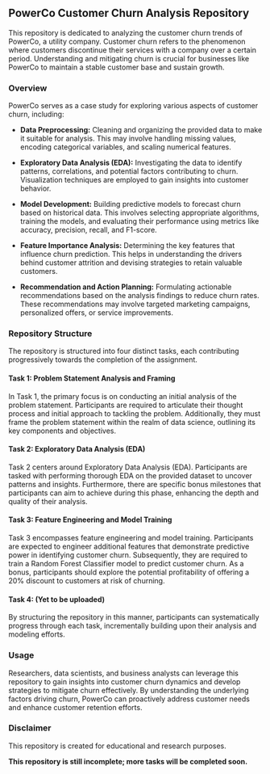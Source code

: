 ## PowerCo Customer Churn Analysis Repository

This repository is dedicated to analyzing the customer churn trends of PowerCo, a utility company. Customer churn refers to the phenomenon where customers discontinue their services with a company over a certain period. Understanding and mitigating churn is crucial for businesses like PowerCo to maintain a stable customer base and sustain growth.

### Overview
PowerCo serves as a case study for exploring various aspects of customer churn, including:

- **Data Preprocessing:** Cleaning and organizing the provided data to make it suitable for analysis. This may involve handling missing values, encoding categorical variables, and scaling numerical features.
  
- **Exploratory Data Analysis (EDA):** Investigating the data to identify patterns, correlations, and potential factors contributing to churn. Visualization techniques are employed to gain insights into customer behavior.
  
- **Model Development:** Building predictive models to forecast churn based on historical data. This involves selecting appropriate algorithms, training the models, and evaluating their performance using metrics like accuracy, precision, recall, and F1-score.
  
- **Feature Importance Analysis:** Determining the key features that influence churn prediction. This helps in understanding the drivers behind customer attrition and devising strategies to retain valuable customers.
  
- **Recommendation and Action Planning:** Formulating actionable recommendations based on the analysis findings to reduce churn rates. These recommendations may involve targeted marketing campaigns, personalized offers, or service improvements.

### Repository Structure

The repository is structured into four distinct tasks, each contributing progressively towards the completion of the assignment.

#### Task 1: Problem Statement Analysis and Framing

In Task 1, the primary focus is on conducting an initial analysis of the problem statement. Participants are required to articulate their thought process and initial approach to tackling the problem. Additionally, they must frame the problem statement within the realm of data science, outlining its key components and objectives.

#### Task 2: Exploratory Data Analysis (EDA)

Task 2 centers around Exploratory Data Analysis (EDA). Participants are tasked with performing thorough EDA on the provided dataset to uncover patterns and insights. Furthermore, there are specific bonus milestones that participants can aim to achieve during this phase, enhancing the depth and quality of their analysis.

#### Task 3: Feature Engineering and Model Training

Task 3 encompasses feature engineering and model training. Participants are expected to engineer additional features that demonstrate predictive power in identifying customer churn. Subsequently, they are required to train a Random Forest Classifier model to predict customer churn. As a bonus, participants should explore the potential profitability of offering a 20% discount to customers at risk of churning.

#### Task 4: (Yet to be uploaded)

By structuring the repository in this manner, participants can systematically progress through each task, incrementally building upon their analysis and modeling efforts. 
  
### Usage
Researchers, data scientists, and business analysts can leverage this repository to gain insights into customer churn dynamics and develop strategies to mitigate churn effectively. By understanding the underlying factors driving churn, PowerCo can proactively address customer needs and enhance customer retention efforts.

### Disclaimer
This repository is created for educational and research purposes.

**This repository is still incomplete; more tasks will be completed soon.**
